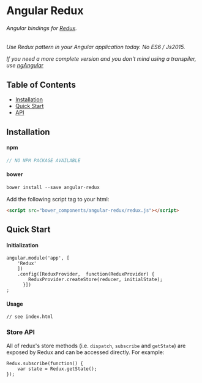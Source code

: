 # Angular Redux
###### Angular bindings for [Redux](https://github.com/sickDevelopers/angular-redux).

*Use Redux pattern in your Angular application today. No ES6 / Js2015.*

*If you need a more complete version and you don't mind using a transpiler, use [ngAngular](https://github.com/wbuchwalter/ng-redux)*


## Table of Contents

- [Installation](#installation)
- [Quick Start](#quick-start)
- [API](#api)


## Installation
#### npm
```js
// NO NPM PACKAGE AVAILABLE
```
#### bower
```js
bower install --save angular-redux
```

Add the following script tag to your html:

```html
<script src="bower_components/angular-redux/redux.js"></script>
```

## Quick Start

#### Initialization

```JS
angular.module('app', [
	'Redux'
	])
	.config([ReduxProvider,  function(ReduxProvider) {
	    ReduxProvider.createStore(reducer, initialState);
	  }])
;
```

#### Usage

```JS
// see index.html
```

### Store API
All of redux's store methods (i.e. `dispatch`, `subscribe` and `getState`) are exposed by Redux and can be accessed directly. For example:

```JS
Redux.subscribe(function() {
    var state = Redux.getState();
});
```
